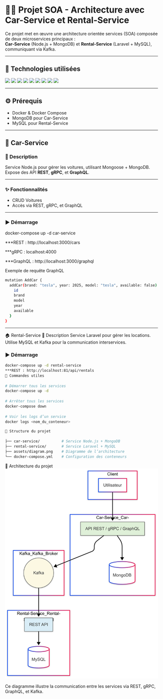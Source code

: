 # 🚗🔧 Projet SOA - Architecture avec Car-Service et Rental-Service

Ce projet met en œuvre une architecture orientée services (SOA) composée de deux microservices principaux :  
**Car-Service** (Node.js + MongoDB) et **Rental-Service** (Laravel + MySQL), communiquant via Kafka.

---

## 🧰 Technologies utilisées

<p align="left">
  <img src="https://img.shields.io/badge/Node.js-339933?logo=node.js&logoColor=white" />
  <img src="https://img.shields.io/badge/Laravel-F9322C?logo=laravel&logoColor=white" />
  <img src="https://img.shields.io/badge/Docker-2496ED?logo=docker&logoColor=white" />
  <img src="https://img.shields.io/badge/MongoDB-47A248?logo=mongodb&logoColor=white" />
  <img src="https://img.shields.io/badge/MySQL-4479A1?logo=mysql&logoColor=white" />
  <img src="https://img.shields.io/badge/Apache Kafka-231F20?logo=apachekafka&logoColor=white" />
  <img src="https://img.shields.io/badge/GraphQL-E10098?logo=graphql&logoColor=white" />
  <img src="https://img.shields.io/badge/gRPC-5C7AEA?logo=grpc&logoColor=white" />
  <img src="https://img.shields.io/badge/REST-000000?logo=rest&logoColor=white" />
</p>

---

## ⚙️ Prérequis

- Docker & Docker Compose
- MongoDB pour Car-Service
- MySQL pour Rental-Service

---

## 🚙 Car-Service

### 📄 Description

Service Node.js pour gérer les voitures, utilisant Mongoose + MongoDB.  
Expose des API **REST**, **gRPC**, et **GraphQL**.

---

### ✨ Fonctionnalités

- CRUD Voitures
- Accès via REST, gRPC, et GraphQL

---

### ▶️ Démarrage


docker-compose up -d car-service


***REST : http://localhost:3000/cars

***gRPC : localhost:4000

***GraphQL : http://localhost:3000/graphql

Exemple de requête GraphQL

```bash
mutation AddCar {
  addCar(brand: "tesla", year: 2025, model: "tesla", available: false) {
    id
    brand
    model
    year
    available
  }
}
```

---

🏠 Rental-Service
📄 Description
Service Laravel pour gérer les locations.
Utilise MySQL et Kafka pour la communication interservices.

### ▶️ Démarrage
```bash
docker-compose up -d rental-service
***REST : http://localhost:81/api/rentals
🧾 Commandes utiles

# Démarrer tous les services
docker-compose up -d

# Arrêter tous les services
docker-compose down

# Voir les logs d’un service
docker logs <nom_du_conteneur>
```
```bash
🧱 Structure du projet

├── car-service/          # Service Node.js + MongoDB
├── rental-service/       # Service Laravel + MySQL
├── assets/diagram.png    # Diagramme de l’architecture
└── docker-compose.yml    # Configuration des conteneurs
```

🧩 Architecture du projet
![Diagramme de l'architecture](./assets/diagram.png)

Ce diagramme illustre la communication entre les services via REST, gRPC, GraphQL, et Kafka.


